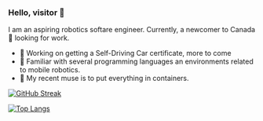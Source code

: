 ### Hello, visitor 👋

I am an aspiring robotics softare engineer. Currently, a newcomer to Canada🍁 looking for work.
- 🚗 Working on getting a Self-Driving Car certificate, more to come
- 🦿 Familiar with several programming languages an environments related to mobile robotics.
- 🐋 My recent muse is to put everything in containers.
  
[![GitHub Streak](https://streak-stats.demolab.com/?user=kuralme&theme=gruvbox)](https://git.io/streak-stats)

[![Top Langs](https://github-readme-stats.vercel.app/api/top-langs/?username=kuralme&layout=donut&theme=gruvbox&hide=c,jupyter%20notebook,assembly,html)](https://github.com/anuraghazra/github-readme-stats)

